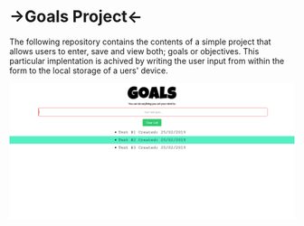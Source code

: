 # ->Goals Project<-

The following repository contains the contents of a simple project that allows users to enter, save and view both; goals or objectives. This particular implentation is achived by writing the user input from within the form to the local storage of a uers' device.

![Goals Screenshot](https://raw.githubusercontent.com/benjcodes/goal-project/master/screenshots/screenshot.png)
      
